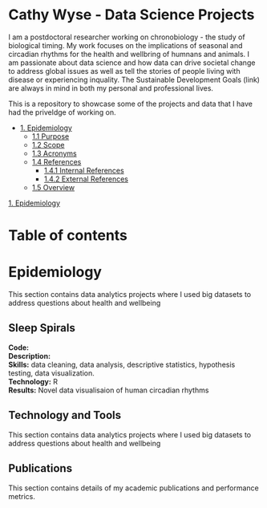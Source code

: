 # Cathy Wyse - Data Science Projects
I am a postdoctoral researcher working on chronobiology - the study of biological timing.  My work focuses on the implications of seasonal and circadian rhythms for the health and wellbring of humnans and animals.  I am passionate about data science and how data can drive societal change to address global issues as well as tell the stories of people living with disease or experiencing inquality.  The Sustainable Development Goals (link) are always in mind in both my personal and professional lives.

This is a repository to showcase some of the projects and data that I have had the priveldge of working on. 

- [1. Epidemiology](#-epidemiology)
  * [1.1 Purpose](#11-purpose)
  * [1.2 Scope](#12-scope)
  * [1.3 Acronyms](#13-acronyms)
  * [1.4 References](#14-references)
    + [1.4.1 Internal References](#141-internal-references)
    + [1.4.2 External References](#142-external-references)
  * [1.5 Overview](#15-overview)

[1. Epidemiology](#-epidemiology)

# Table of contents

# Epidemiology
This section contains data analytics projects where I used big datasets to address questions about health and wellbeing

## Sleep Spirals
**Code:** <link>  
**Description:**   
**Skills:** data cleaning, data analysis, descriptive statistics, hypothesis testing, data visualization.  
**Technology:** R   
**Results:** Novel data visualisaion of human circadian rhythms  



## Technology and Tools
This section contains data analytics projects where I used big datasets to address questions about health and wellbeing

## Publications
This section contains details of my academic publications and performance metrics.

